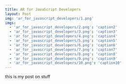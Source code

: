 ```yaml
---
title: AR for JavaScript Developers
layout: Post
img: 'ar_for_javascript_developers/1.png'
imgs:
  - 'ar_for_javascript_developers/2.png': 'caption2'
  - 'ar_for_javascript_developers/3.png': 'caption3'
  - 'ar_for_javascript_developers/4.png': 'caption4'
  - 'ar_for_javascript_developers/5.png': 'caption5'
  - 'ar_for_javascript_developers/6.png': 'caption6'
  - 'ar_for_javascript_developers/7.png': 'caption7'
  - 'ar_for_javascript_developers/8.png': 'caption8'
  - 'ar_for_javascript_developers/9.png': 'caption9'
  - 'ar_for_javascript_developers/10.png': 'caption10'
---
```


this is my post on stuff
<!--
![hello image](./ar_for_javascript_developers/1.png)
-->